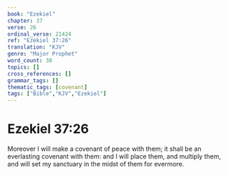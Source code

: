```yaml
---
book: "Ezekiel"
chapter: 37
verse: 26
ordinal_verse: 21424
ref: "Ezekiel 37:26"
translation: "KJV"
genre: "Major Prophet"
word_count: 38
topics: []
cross_references: []
grammar_tags: []
thematic_tags: [covenant]
tags: ["Bible","KJV","Ezekiel"]
---
```


# Ezekiel 37:26

Moreover I will make a covenant of peace with them; it shall be an everlasting covenant with them: and I will place them, and multiply them, and will set my sanctuary in the midst of them for evermore.
